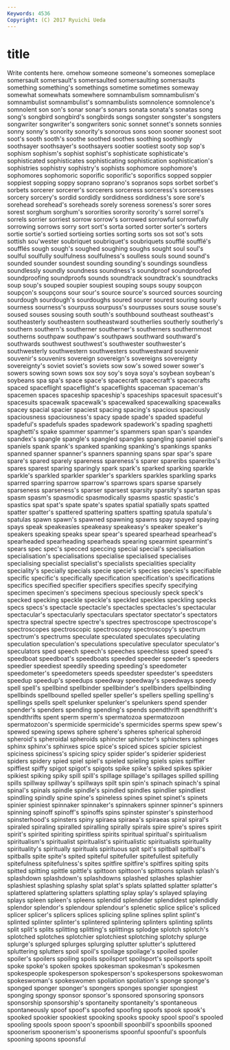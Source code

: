 ```yaml
---
Keywords: 4536 
Copyright: (C) 2017 Ryuichi Ueda
---
```


# title

Write contents here.
omehow someone someone's
someones someplace somersault somersault's somersaulted somersaulting somersaults something something's somethings
sometime sometimes someway somewhat somewhats somewhere somnambulism somnambulism's somnambulist somnambulist's
somnambulists somnolence somnolence's somnolent son son's sonar sonar's sonars sonata
sonata's sonatas song song's songbird songbird's songbirds songs songster songster's
songsters songwriter songwriter's songwriters sonic sonnet sonnet's sonnets sonnies sonny
sonny's sonority sonority's sonorous sons soon sooner soonest soot soot's
sooth sooth's soothe soothed soothes soothing soothingly soothsayer soothsayer's soothsayers
sootier sootiest sooty sop sop's sophism sophism's sophist sophist's sophisticate
sophisticate's sophisticated sophisticates sophisticating sophistication sophistication's sophistries sophistry sophistry's sophists
sophomore sophomore's sophomores sophomoric soporific soporific's soporifics sopped soppier soppiest
sopping soppy soprano soprano's sopranos sops sorbet sorbet's sorbets sorcerer
sorcerer's sorcerers sorceress sorceress's sorceresses sorcery sorcery's sordid sordidly sordidness
sordidness's sore sore's sorehead sorehead's soreheads sorely soreness soreness's sorer
sores sorest sorghum sorghum's sororities sorority sorority's sorrel sorrel's sorrels
sorrier sorriest sorrow sorrow's sorrowed sorrowful sorrowfully sorrowing sorrows sorry
sort sort's sorta sorted sorter sorter's sorters sortie sortie's sortied
sortieing sorties sorting sorts sos sot sot's sots sottish sou'wester
soubriquet soubriquet's soubriquets soufflé soufflé's soufflés sough sough's soughed soughing
soughs sought soul soul's soulful soulfully soulfulness soulfulness's soulless souls
sound sound's sounded sounder soundest sounding sounding's soundings soundless soundlessly
soundly soundness soundness's soundproof soundproofed soundproofing soundproofs sounds soundtrack soundtrack's
soundtracks soup soup's souped soupier soupiest souping soups soupy soupçon
soupçon's soupçons sour sour's source source's sourced sources sourcing sourdough
sourdough's sourdoughs soured sourer sourest souring sourly sourness sourness's sourpuss
sourpuss's sourpusses sours souse souse's soused souses sousing south south's
southbound southeast southeast's southeasterly southeastern southeastward southerlies southerly southerly's southern
southern's southerner southerner's southerners southernmost southerns southpaw southpaw's southpaws southward
southward's southwards southwest southwest's southwester southwester's southwesterly southwestern southwesters southwestward
souvenir souvenir's souvenirs sovereign sovereign's sovereigns sovereignty sovereignty's soviet soviet's
soviets sow sow's sowed sower sower's sowers sowing sown sows
sox soy soy's soya soya's soybean soybean's soybeans spa spa's
space space's spacecraft spacecraft's spacecrafts spaced spaceflight spaceflight's spaceflights spaceman
spaceman's spacemen spaces spaceship spaceship's spaceships spacesuit spacesuit's spacesuits spacewalk
spacewalk's spacewalked spacewalking spacewalks spacey spacial spacier spaciest spacing spacing's
spacious spaciously spaciousness spaciousness's spacy spade spade's spaded spadeful spadeful's
spadefuls spades spadework spadework's spading spaghetti spaghetti's spake spammer spammer's
spammers span span's spandex spandex's spangle spangle's spangled spangles spangling
spaniel spaniel's spaniels spank spank's spanked spanking spanking's spankings spanks
spanned spanner spanner's spanners spanning spans spar spar's spare spare's
spared sparely spareness spareness's sparer spareribs spareribs's spares sparest sparing
sparingly spark spark's sparked sparking sparkle sparkle's sparkled sparkler sparkler's
sparklers sparkles sparkling sparks sparred sparring sparrow sparrow's sparrows spars
sparse sparsely sparseness sparseness's sparser sparsest sparsity sparsity's spartan spas
spasm spasm's spasmodic spasmodically spasms spastic spastic's spastics spat spat's
spate spate's spates spatial spatially spats spatted spatter spatter's spattered
spattering spatters spatting spatula spatula's spatulas spawn spawn's spawned spawning
spawns spay spayed spaying spays speak speakeasies speakeasy speakeasy's speaker
speaker's speakers speaking speaks spear spear's speared spearhead spearhead's spearheaded
spearheading spearheads spearing spearmint spearmint's spears spec spec's specced speccing
special special's specialisation specialisation's specialisations specialise specialised specialises specialising specialist
specialist's specialists specialities speciality speciality's specially specials specie specie's species
species's specifiable specific specific's specifically specification specification's specifications specifics specified
specifier specifiers specifies specify specifying specimen specimen's specimens specious speciously
speck speck's specked specking speckle speckle's speckled speckles speckling specks
specs specs's spectacle spectacle's spectacles spectacles's spectacular spectacular's spectacularly spectaculars
spectator spectator's spectators spectra spectral spectre spectre's spectres spectroscope spectroscope's
spectroscopes spectroscopic spectroscopy spectroscopy's spectrum spectrum's spectrums speculate speculated speculates
speculating speculation speculation's speculations speculative speculator speculator's speculators sped speech
speech's speeches speechless speed speed's speedboat speedboat's speedboats speeded speeder
speeder's speeders speedier speediest speedily speeding speeding's speedometer speedometer's speedometers
speeds speedster speedster's speedsters speedup speedup's speedups speedway speedway's speedways
speedy spell spell's spellbind spellbinder spellbinder's spellbinders spellbinding spellbinds spellbound
spelled speller speller's spellers spelling spelling's spellings spells spelt spelunker
spelunker's spelunkers spend spender spender's spenders spending spending's spends spendthrift
spendthrift's spendthrifts spent sperm sperm's spermatozoa spermatozoon spermatozoon's spermicide spermicide's
spermicides sperms spew spew's spewed spewing spews sphere sphere's spheres
spherical spheroid spheroid's spheroidal spheroids sphincter sphincter's sphincters sphinges sphinx
sphinx's sphinxes spice spice's spiced spices spicier spiciest spiciness spiciness's
spicing spicy spider spider's spiderier spideriest spiders spidery spied spiel
spiel's spieled spieling spiels spies spiffier spiffiest spiffy spigot spigot's
spigots spike spike's spiked spikes spikier spikiest spiking spiky spill
spill's spillage spillage's spillages spilled spilling spills spillway spillway's spillways
spilt spin spin's spinach spinach's spinal spinal's spinals spindle spindle's
spindled spindles spindlier spindliest spindling spindly spine spine's spineless spines
spinet spinet's spinets spinier spiniest spinnaker spinnaker's spinnakers spinner spinner's
spinners spinning spinoff spinoff's spinoffs spins spinster spinster's spinsterhood spinsterhood's
spinsters spiny spiraea spiraea's spiraeas spiral spiral's spiraled spiraling spiralled
spiralling spirally spirals spire spire's spires spirit spirit's spirited spiriting
spiritless spirits spiritual spiritual's spiritualism spiritualism's spiritualist spiritualist's spiritualistic spiritualists
spirituality spirituality's spiritually spirituals spirituous spit spit's spitball spitball's spitballs
spite spite's spited spiteful spitefuller spitefullest spitefully spitefulness spitefulness's spites
spitfire spitfire's spitfires spiting spits spitted spitting spittle spittle's spittoon
spittoon's spittoons splash splash's splashdown splashdown's splashdowns splashed splashes splashier
splashiest splashing splashy splat splat's splats splatted splatter splatter's splattered
splattering splatters splatting splay splay's splayed splaying splays spleen spleen's
spleens splendid splendider splendidest splendidly splendor splendor's splendour splendour's splenetic
splice splice's spliced splicer splicer's splicers splices splicing spline splines
splint splint's splinted splinter splinter's splintered splintering splinters splinting splints
split split's splits splitting splitting's splittings splodge splotch splotch's splotched
splotches splotchier splotchiest splotching splotchy splurge splurge's splurged splurges splurging
splutter splutter's spluttered spluttering splutters spoil spoil's spoilage spoilage's spoiled
spoiler spoiler's spoilers spoiling spoils spoilsport spoilsport's spoilsports spoilt spoke
spoke's spoken spokes spokesman spokesman's spokesmen spokespeople spokesperson spokesperson's spokespersons
spokeswoman spokeswoman's spokeswomen spoliation spoliation's sponge sponge's sponged sponger sponger's
spongers sponges spongier spongiest sponging spongy sponsor sponsor's sponsored sponsoring
sponsors sponsorship sponsorship's spontaneity spontaneity's spontaneous spontaneously spoof spoof's spoofed
spoofing spoofs spook spook's spooked spookier spookiest spooking spooks spooky
spool spool's spooled spooling spools spoon spoon's spoonbill spoonbill's spoonbills
spooned spoonerism spoonerism's spoonerisms spoonful spoonful's spoonfuls spooning spoons spoonsful
